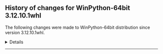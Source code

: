 ## History of changes for WinPython-64bit 3.12.10.1whl

The following changes were made to WinPython-64bit distribution since version 3.12.10.1whl.


<details>

### Tools


No differences found.

### Python packages


No differences found.

### WheelHouse packages


No differences found.


</details>

* * *
